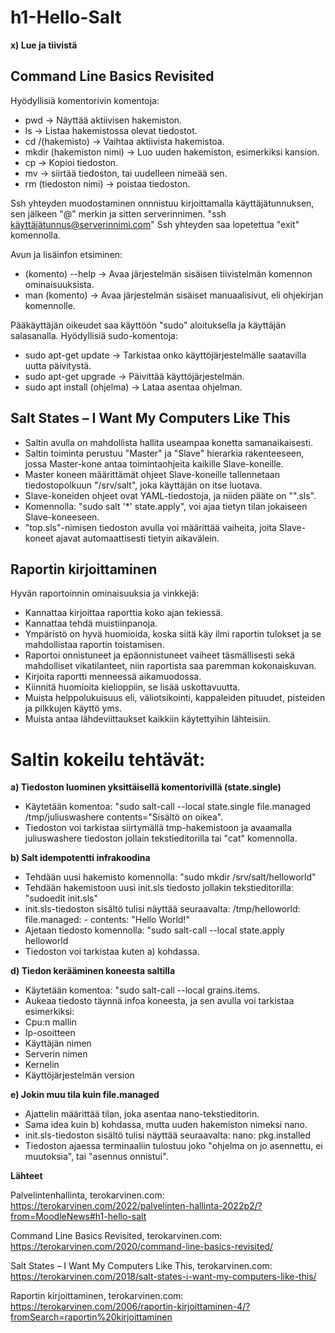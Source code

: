 # h1-Hello-Salt

__x) Lue ja tiivistä__

## Command Line Basics Revisited

  Hyödyllisiä komentorivin komentoja:
  - pwd -> Näyttää aktiivisen hakemiston.
  - ls -> Listaa hakemistossa olevat tiedostot.
  - cd /(hakemisto) -> Vaihtaa aktiivista hakemistoa.
  - mkdir (hakemiston nimi) -> Luo uuden hakemiston, esimerkiksi kansion.
  - cp -> Kopioi tiedoston.
  - mv -> siirtää tiedoston, tai uudelleen nimeää sen.
  - rm (tiedoston nimi) -> poistaa tiedoston.

  Ssh yhteyden muodostaminen onnnistuu kirjoittamalla käyttäjätunnuksen, sen jälkeen "@" merkin ja sitten serverinnimen. "ssh käyttäjätunnus@serverinnimi.com"
  Ssh yhteyden saa lopetettua "exit" komennolla.

  Avun ja lisäinfon etsiminen:
  - (komento) --help -> Avaa järjestelmän sisäisen tiivistelmän komennon ominaisuuksista.
  - man (komento) -> Avaa järjestelmän sisäiset manuaalisivut, eli ohjekirjan komennolle.

  Pääkäyttäjän oikeudet saa käyttöön "sudo" aloituksella ja käyttäjän salasanalla.
  Hyödyllisiä sudo-komentoja:
  - sudo apt-get update -> Tarkistaa onko käyttöjärjestelmälle saatavilla uutta päivitystä.
  - sudo apt-get upgrade -> Päivittää käyttöjärjestelmän.
  - sudo apt install (ohjelma) -> Lataa asentaa ohjelman.

## Salt States – I Want My Computers Like This

  - Saltin avulla on mahdollista hallita useampaa konetta samanaikaisesti.
  - Saltin toiminta perustuu "Master" ja "Slave" hierarkia rakenteeseen, jossa Master-kone antaa toimintaohjeita kaikille Slave-koneille.
  - Master koneen määrittämät ohjeet Slave-koneille tallennetaan tiedostopolkuun "/srv/salt", joka käyttäjän on itse luotava.
  - Slave-koneiden ohjeet ovat YAML-tiedostoja, ja niiden pääte on "".sls".
  - Komennolla: "sudo salt '*' state.apply", voi ajaa tietyn tilan jokaiseen Slave-koneeseen.
  - "top.sls"-nimisen tiedoston avulla voi määrittää vaiheita, joita Slave-koneet ajavat automaattisesti tietyin aikavälein.

## Raportin kirjoittaminen

  Hyvän raportoinnin ominaisuuksia ja vinkkejä:

  - Kannattaa kirjoittaa raporttia koko ajan tekiessä.
  - Kannattaa tehdä muistiinpanoja.
  - Ympäristö on hyvä huomioida, koska siitä käy ilmi raportin tulokset ja se mahdollistaa raportin toistamisen.
  - Raportoi onnistuneet ja epäonnistuneet vaiheet täsmällisesti sekä mahdolliset vikatilanteet, niin raportista saa paremman kokonaiskuvan.
  - Kirjoita raportti menneessä aikamuodossa.
  - Kiinnitä huomioita kielioppiin, se lisää uskottavuutta.
  - Muista helppolukuisuus eli, väliotsikointi, kappaleiden pituudet, pisteiden ja pilkkujen käyttö yms.
  - Muista antaa lähdeviittaukset kaikkiin käytettyihin lähteisiin.

# Saltin kokeilu tehtävät:

__a) Tiedoston luominen yksittäisellä komentorivillä (state.single)__

- Käytetään komentoa: "sudo salt-call --local state.single file.managed /tmp/juliuswashere contents="Sisältö on oikea".
- Tiedoston voi tarkistaa siirtymällä tmp-hakemistoon ja avaamalla juliuswashere tiedoston jollain tekstieditorilla tai "cat" komennolla.

__b) Salt idempotentti infrakoodina__

- Tehdään uusi hakemisto komennolla: "sudo mkdir /srv/salt/helloworld"
- Tehdään hakemistoon uusi init.sls tiedosto jollakin tekstieditorilla: "sudoedit init.sls"
- init.sls-tiedoston sisältö tulisi näyttää seuraavalta:
   /tmp/helloworld:
      file.managed:
        - contents: "Hello World!"
- Ajetaan tiedosto komennolla: "sudo salt-call --local state.apply helloworld
- Tiedoston voi tarkistaa kuten a) kohdassa.

__d) Tiedon kerääminen koneesta saltilla__

- Käytetään komentoa: "sudo salt-call --local grains.items.
- Aukeaa tiedosto täynnä infoa koneesta, ja sen avulla voi tarkistaa esimerkiksi:
 - Cpu:n mallin
 - Ip-osoitteen
 - Käyttäjän nimen
 - Serverin nimen
 - Kernelin
 - Käyttöjärjestelmän version

__e) Jokin muu tila kuin file.managed__

- Ajattelin määrittää tilan, joka asentaa nano-tekstieditorin.
- Sama idea kuin b) kohdassa, mutta uuden hakemiston nimeksi nano.
- init.sls-tiedoston sisältö tulisi näyttää seuraavalta:
    nano:
      pkg.installed
- Tiedoston ajaessa terminaaliin tulostuu joko "ohjelma on jo asennettu, ei muutoksia", tai "asennus onnistui".

__Lähteet__
  
Palvelintenhallinta, terokarvinen.com: https://terokarvinen.com/2022/palvelinten-hallinta-2022p2/?from=MoodleNews#h1-hello-salt
  
Command Line Basics Revisited, terokarvinen.com: https://terokarvinen.com/2020/command-line-basics-revisited/
  
Salt States – I Want My Computers Like This, terokarvinen.com: https://terokarvinen.com/2018/salt-states-i-want-my-computers-like-this/
  
Raportin kirjoittaminen, terokarvinen.com: https://terokarvinen.com/2006/raportin-kirjoittaminen-4/?fromSearch=raportin%20kirjoittaminen
